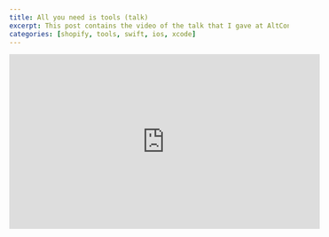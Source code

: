 ```yaml
---
title: All you need is tools (talk)
excerpt: This post contains the video of the talk that I gave at AltConf about why I think it's important investing into tooling and some tips to build great tools.
categories: [shopify, tools, swift, ios, xcode]
---
```


<iframe width="560" height="315" src="https://www.youtube.com/embed/ydWpnj-PIjQ" frameborder="0" allow="accelerometer; autoplay; encrypted-media; gyroscope; picture-in-picture" allowfullscreen></iframe>
